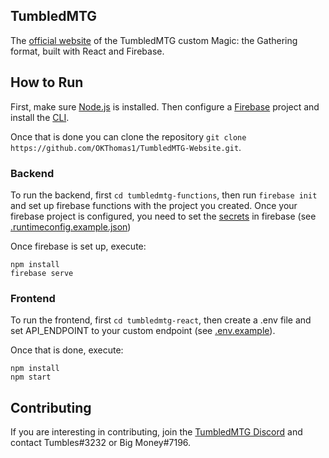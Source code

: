 ## TumbledMTG

The [official website](https://tumbledmtg.com) of the TumbledMTG custom Magic: the Gathering format, built with React and Firebase.

## How to Run

First, make sure [Node.js](https://nodejs.org/en/) is installed. Then configure a [Firebase](https://firebase.google.com/) project and install the [CLI](https://firebase.google.com/docs/cli#windows-npm).

Once that is done you can clone the repository `git clone https://github.com/OKThomas1/TumbledMTG-Website.git`.

### Backend

To run the backend, first `cd tumbledmtg-functions`, then run `firebase init` and set up firebase functions with the project you created. Once your firebase project is configured, you need to set the [secrets](https://firebase.google.com/docs/functions/config-env#set_environment_configuration_with_the) in firebase (see [.runtimeconfig.example.json](tumbledmtg-functions/functions/.runtimeconfig.example.json))

Once firebase is set up, execute:

```
npm install
firebase serve
```

### Frontend

To run the frontend, first `cd tumbledmtg-react`, then create a .env file and set API_ENDPOINT to your custom endpoint (see [.env.example](tumbledmtg-react/.env.example)).

Once that is done, execute:

```
npm install
npm start
```

## Contributing

If you are interesting in contributing, join the [TumbledMTG Discord](https://discord.gg/2G4n5bgPgY) and contact Tumbles#3232 or Big Money#7196.
